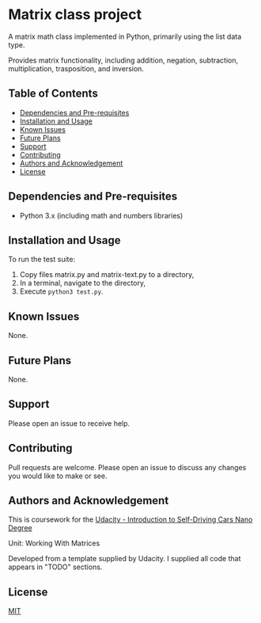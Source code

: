 # Matrix class project
A matrix math class implemented in Python, primarily using the list data type.

Provides matrix functionality, including addition, negation, subtraction, 
multiplication, trasposition, and inversion.


## Table of Contents

* [Dependencies and Pre-requisites](#dependencies-and-pre-requisites)
* [Installation and Usage](#installation-and-usage)
* [Known Issues](#known-issues)
* [Future Plans](#future-plans)
* [Support](#support)
* [Contributing](#contributing)
* [Authors and Acknowledgement](#authors-and-acknowledgement)
* [License](#license)


## Dependencies and Pre-requisites
* Python 3.x (including math and numbers libraries)


## Installation and Usage

To run the test suite:
1. Copy files matrix.py and matrix-text.py to a directory,
2. In a terminal, navigate to the directory, 
3. Execute `python3 test.py`.

## Known Issues

None.

## Future Plans

None.

## Support

Please open an issue to receive help. 


## Contributing

Pull requests are welcome. Please open an issue to discuss any changes you would like to make or see.


## Authors and Acknowledgement

This is coursework for the [Udacity - Introduction to Self-Driving Cars Nano Degree](https://www.udacity.com/course/intro-to-self-driving-cars--nd113)

Unit: Working With Matrices

Developed from a template supplied by Udacity. I supplied all code that appears in "TODO" sections.

## License

[MIT](https://choosealicense.com/licenses/mit/)
